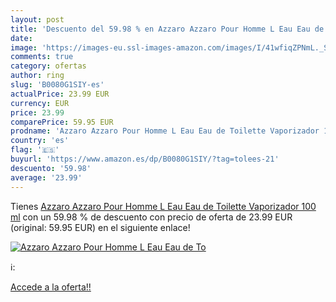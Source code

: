 ```yaml
---
layout: post
title: 'Descuento del 59.98 % en Azzaro Azzaro Pour Homme L Eau Eau de To'
date: 
image: 'https://images-eu.ssl-images-amazon.com/images/I/41wfiqZPNmL._SL200_.jpg'
comments: true
category: ofertas
author: ring
slug: 'B0080G1SIY-es'
actualPrice: 23.99 EUR
currency: EUR
price: 23.99
comparePrice: 59.95 EUR
prodname: 'Azzaro Azzaro Pour Homme L Eau Eau de Toilette Vaporizador 100 ml'
country: 'es'
flag: '🇪🇸'
buyurl: 'https://www.amazon.es/dp/B0080G1SIY/?tag=tolees-21'
descuento: '59.98'
average: '23.99'
---
```


Tienes [Azzaro Azzaro Pour Homme L Eau Eau de Toilette Vaporizador 100 ml](https://www.amazon.es/dp/B0080G1SIY/?tag=tolees-21) con un 59.98 % de descuento con precio de oferta de 23.99 EUR (original: 59.95 EUR) en el siguiente enlace!

[![Azzaro Azzaro Pour Homme L Eau Eau de To](https://images-eu.ssl-images-amazon.com/images/I/41wfiqZPNmL._SL200_.jpg)](https://www.amazon.es/dp/B0080G1SIY/?tag=tolees-21)

ℹ️:


[Accede a la oferta!!](https://www.amazon.es/dp/B0080G1SIY/?tag=tolees-21)
